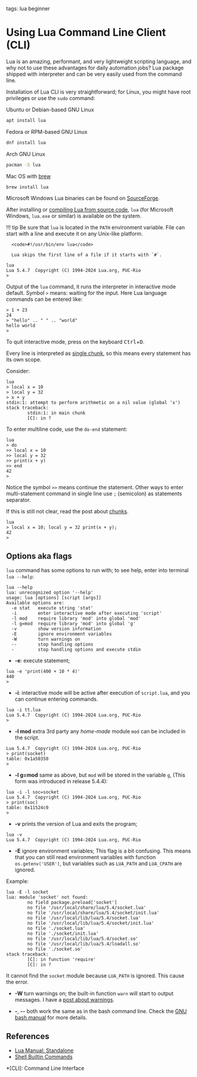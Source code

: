 <!-- Description:Understanding chunks in Lua: local and global variable scope, loading, and execution chunks independently from the host program. -->

tags: lua beginner

# Using Lua Command Line Client (CLI)

Lua is an amazing, performant, and very lightweight scripting language, and 
why not to use these advantages for daily automation jobs? Lua package 
shipped with interpreter and can be very easily used from the command line.

Installation of Lua CLI is very straightforward; for Linux, you might have
root privileges or use the `sudo` command:

Ubuntu or Debian-based GNU Linux

```sh
apt install lua
```
Fedora or RPM-based GNU Linux

```sh
dnf install lua
```

Arch GNU Linux

```sh
pacman -S lua
```

Mac OS with [brew](https://brew.sh/)
```sh
brew install lua
```

Microsoft Windows Lua binaries can be found on
[SourceForge](https://luabinaries.sourceforge.net/download.html).

After installing or [compiling Lua from source code](http://localhost:8000/post/a-definitive-guide-for-compiling-lua-from-source-code.html), `lua`
(for Microsoft Windows, `lua.exe` or similar) is available on the system.

!!! tip
      Be sure that `lua` is located in the `PATH` environment variable.
      File can start with a line and execute it on any Unix-like platform.

      <code>#!/usr/bin/env lua</code>
      
      Lua skips the first line of a file if it starts with `#`.


```text
lua
Lua 5.4.7  Copyright (C) 1994-2024 Lua.org, PUC-Rio
>
```

Output of the `lua` command, it runs the interpreter in interactive mode
default. Symbol `>` means: waiting for the input. Here Lua language
commands can be entered like:

```text
> 1 + 23
24
> "hello" .. " " .. "world"
hello world
>
```

To quit interactive mode, press on the keyboard <kbd>Ctrl</kbd>+<kbd>D</kbd>.

Every line is interpreted as [single chunk](/post/what-are-lua-chunk.html),
so this means every statement has its own scope.

Consider:

```text
lua
> local x = 10
> local y = 32
> x + y
stdin:1: attempt to perform arithmetic on a nil value (global 'x')
stack traceback:
        stdin:1: in main chunk
        [C]: in ?
```

To enter multiline code, use the `do-end` statement:

```text
lua
> do    
>> local x = 10
>> local y = 32
>> print(x + y)
>> end
42
>
```

Notice the symbol `>>` means continue the statement. Other ways to enter 
multi-statement command in single line use `;` (semicolon) as statements
separator.

If this is still not clear, read the post about [chunks](/post/what-are-lua-chunk.html).

```text
lua 
> local x = 10; local y = 32 print(x + y);
42
>
```

## Options aka flags

`lua` command has some options to run with; to see help, enter into terminal
`lua --help`:

```text
lua --help
lua: unrecognized option '--help'
usage: lua [options] [script [args]]
Available options are:
  -e stat   execute string 'stat'
  -i        enter interactive mode after executing 'script'
  -l mod    require library 'mod' into global 'mod'
  -l g=mod  require library 'mod' into global 'g'
  -v        show version information
  -E        ignore environment variables
  -W        turn warnings on
  --        stop handling options
  -         stop handling options and execute stdin
```

- **-e**: execute statement;

```text
lua -e 'print(400 + 10 * 4)'
440
>
```
- **-i**: interactive mode will be active after execution of `script.lua`, 
 and you can continue entering commands.

```text
lua -i tt.lua 
Lua 5.4.7  Copyright (C) 1994-2024 Lua.org, PUC-Rio
>
```

- **-l mod** extra 3rd party any *home-made* module `mod` can be
  included in the script.

```text
Lua 5.4.7  Copyright (C) 1994-2024 Lua.org, PUC-Rio
> print(socket)
table: 0x1a50350
> 
```

- **-l g=mod** same as above, but `mod` will be stored in the variable `g`,
  (This form was introduced in release 5.4.4):

```text
lua -i -l soc=socket 
Lua 5.4.7  Copyright (C) 1994-2024 Lua.org, PUC-Rio
> print(soc)
table: 0x11524c0
> 
```
- **-v** prints the version of Lua and exits the program;

```text
lua -v
Lua 5.4.7  Copyright (C) 1994-2024 Lua.org, PUC-Rio
```
- **-E** ignore environment variables; This flag is a bit confusing.
 This means that you can still read environment variables with function
 `os.getenv('USER')`, but variables such as `LUA_PATH` and `LUA_CPATH` are ignored.

Example:

```text
lua -E -l socket
lua: module 'socket' not found:
        no field package.preload['socket']
        no file '/usr/local/share/lua/5.4/socket.lua'
        no file '/usr/local/share/lua/5.4/socket/init.lua'
        no file '/usr/local/lib/lua/5.4/socket.lua'
        no file '/usr/local/lib/lua/5.4/socket/init.lua'
        no file './socket.lua'
        no file './socket/init.lua'
        no file '/usr/local/lib/lua/5.4/socket.so'
        no file '/usr/local/lib/lua/5.4/loadall.so'
        no file './socket.so'
stack traceback:
        [C]: in function 'require'
        [C]: in ?
```

It cannot find the `socket` module because `LUA_PATH` is ignored. This cause
the error.

- **-W** turn warnings on; the built-in function `warn` will start to output
messages. I have a [post about warnings](/post/info-warn-error.html).

- **-**, **--** both work the same as in the bash command line. Check the [GNU bash manual](https://www.gnu.org/software/bash/manual/html_node/Shell-Builtin-Commands.html) for more details.

## References

- [Lua Manual: Standalone](https://www.lua.org/manual/5.4/manual.html#7)
- [Shell Builtin Commands](https://www.gnu.org/software/bash/manual/html_node/Shell-Builtin-Commands.html)

*[CLI]: Command Line Interface
